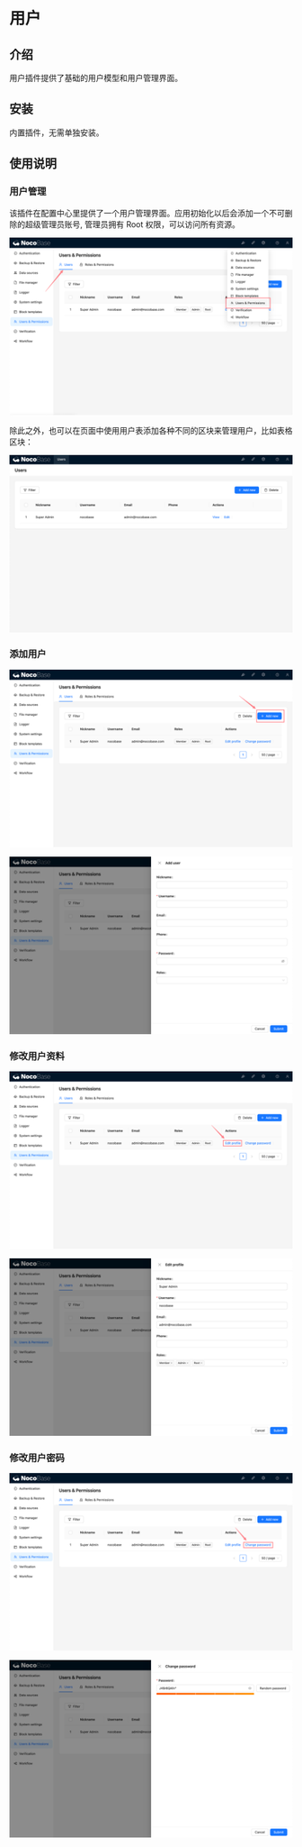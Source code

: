 # 用户

<PluginInfo name="users"></PluginInfo>

## 介绍

用户插件提供了基础的用户模型和用户管理界面。

## 安装

内置插件，无需单独安装。

## 使用说明

### 用户管理

该插件在配置中心里提供了一个用户管理界面。应用初始化以后会添加一个不可删除的超级管理员账号, 管理员拥有 Root 权限，可以访问所有资源。

![](./static/2024-03-02-12-10-34.png)

除此之外，也可以在页面中使用用户表添加各种不同的区块来管理用户，比如表格区块：

![](./static/2024-03-03-17-26-33.png)

### 添加用户

![](./static/2024-03-03-17-46-29.png)

![](./static/2024-03-03-17-45-32.png)

### 修改用户资料

![](./static/2024-03-03-17-46-49.png)

![](./static/2024-03-03-17-44-08.png)

### 修改用户密码

![](./static/2024-03-03-17-47-09.png)

![](./static/2024-03-03-17-45-58.png)
